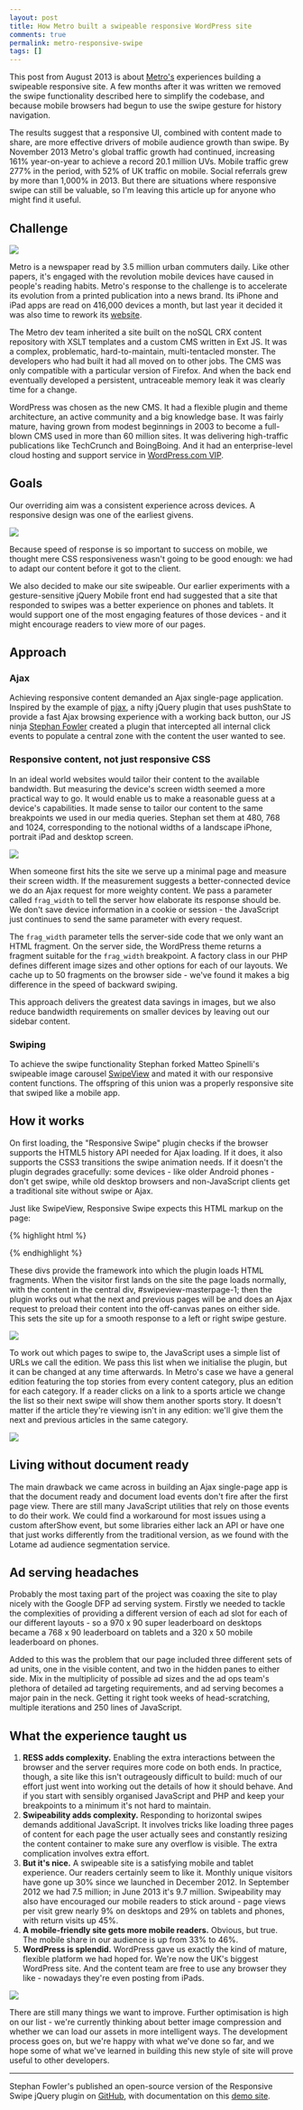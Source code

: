 ```yaml
---
layout: post
title: How Metro built a swipeable responsive WordPress site
comments: true
permalink: metro-responsive-swipe
tags: []
---
```


<div class="message">
<p>This post from August 2013 is about <a href="http://metro.co.uk">Metro's</a> experiences building a swipeable responsive site. A few months after it was written we removed the swipe functionality described here to simplify the codebase, and because mobile browsers had begun to use the swipe gesture for history navigation.</p>
<p>The results suggest that a responsive UI, combined with content made to share, are more effective drivers of mobile audience growth than swipe. By November 2013 Metro's global traffic growth had continued, increasing 161% year-on-year to achieve a record 20.1 million UVs. Mobile traffic grew 277% in the period, with 52% of UK traffic on mobile. Social referrals grew by more than 1,000% in 2013. But there are situations where responsive swipe can still be valuable, so I'm leaving this article up for anyone who might find it useful.</p>
</div>

## Challenge

<img src="/assets/2013/08/metro-bin.png" class="content-img img-right">

Metro is a newspaper read by 3.5 million urban commuters daily. Like other papers, it's engaged with the revolution mobile devices have caused in people's reading habits. Metro's response to the challenge is to accelerate its evolution from a printed publication into a news brand. Its iPhone and iPad apps are read on 416,000 devices a month, but last year it decided it was also time to rework its [website](http://metro.co.uk).

The Metro dev team inherited a site built on the noSQL CRX content repository with XSLT templates and a custom CMS written in Ext JS. It was a complex, problematic, hard-to-maintain, multi-tentacled monster. The developers who had built it had all moved on to other jobs. The CMS was only compatible with a particular version of Firefox. And when the back end eventually developed a persistent, untraceable memory leak it was clearly time for a change.

WordPress was chosen as the new CMS. It had a flexible plugin and theme architecture, an active community and a big knowledge base. It was fairly mature, having grown from modest beginnings in 2003 to become a full-blown CMS used in more than 60 million sites. It was delivering high-traffic publications like TechCrunch and BoingBoing. And it had an enterprise-level cloud hosting and support service in [WordPress.com VIP](http://vip.wordpress.com).

## Goals

Our overriding aim was a consistent experience across devices. A responsive design was one of the earliest givens.

<img src="/assets/2013/08/iphone.png" class="content-img">

Because speed of response is so important to success on mobile, we thought mere CSS responsiveness wasn't going to be good enough: we had to adapt our content before it got to the client.

We also decided to make our site swipeable. Our earlier experiments with a gesture-sensitive jQuery Mobile front end had suggested that a site that responded to swipes was a better experience on phones and tablets. It would support one of the most engaging features of those devices - and it might encourage readers to view more of our pages.

## Approach

### Ajax

Achieving responsive content demanded an Ajax single-page application. Inspired by the example of [pjax](http://pjax.heroku.com/), a nifty jQuery plugin that uses pushState to provide a fast Ajax browsing experience with a working back button, our JS ninja [Stephan Fowler](http://stephanfowler.com/) created a plugin that intercepted all internal click events to populate a central zone with the content the user wanted to see.

### Responsive content, not just responsive CSS

In an ideal world websites would tailor their content to the available bandwidth. But measuring the device's screen width seemed a more practical way to go. It would enable us to make a reasonable guess at a device's capabilities. It made sense to tailor our content to the same breakpoints we used in our media queries. Stephan set them at 480, 768 and 1024, corresponding to the notional widths of a landscape iPhone, portrait iPad and desktop screen.

<img src="/assets/2013/08/widths.png" class="content-img">

When someone first hits the site we serve up a minimal page and measure their screen width. If the measurement suggests a better-connected device we do an Ajax request for more weighty content. We pass a parameter called `frag_width` to tell the server how elaborate its response should be. We don't save device information in a cookie or session - the JavaScript just continues to send the same parameter with every request.

The `frag_width` parameter tells the server-side code that we only want an HTML fragment. On the server side, the WordPress theme returns a fragment suitable for the `frag_width` breakpoint. A factory class in our PHP defines different image sizes and other options for each of our layouts. We cache up to 50 fragments on the browser side - we've found it makes a big difference in the speed of backward swiping.

This approach delivers the greatest data savings in images, but we also reduce bandwidth requirements on smaller devices by leaving out our sidebar content.

### Swiping

To achieve the swipe functionality Stephan forked Matteo Spinelli's swipeable image carousel [SwipeView](https://github.com/cubiq/SwipeView) and mated it with our responsive content functions. The offspring of this union was a properly responsive site that swiped like a mobile app.

## How it works

On first loading, the "Responsive Swipe" plugin checks if the browser supports the HTML5 history API needed for Ajax loading. If it does, it also supports the CSS3 transitions the swipe animation needs. If it doesn't the plugin degrades gracefully: some devices - like older Android phones - don't get swipe, while old desktop browsers and non-JavaScript clients get a traditional site without swipe or Ajax.

Just like SwipeView, Responsive Swipe expects this HTML markup on the page:

{% highlight html %}
<div id="swipeview-slider">
    <div id="swipeview-masterpage-0">
        <!-- First left-hand content will load here -->
    </div>
    <div id="swipeview-masterpage-1">
        <!-- Main content is here -->
    </div>
    <div id="swipeview-masterpage-2">
        <!-- First right-hand content will load here -->
    </div>
</div>
{% endhighlight %}

These divs provide the framework into which the plugin loads HTML fragments. When the visitor first lands on the site the page loads normally, with the content in the central div, #swipeview-masterpage-1; then the plugin works out what the next and previous pages will be and does an Ajax request to preload their content into the off-canvas panes on either side. This sets the site up for a smooth response to a left or right swipe gesture.

![](/assets/2013/08/panes.png)

To work out which pages to swipe to, the JavaScript uses a simple list of URLs we call the edition. We pass this list when we initialise the plugin, but it can be changed at any time afterwards. In Metro's case we have a general edition featuring the top stories from every content category, plus an edition for each category. If a reader clicks on a link to a sports article we change the list so their next swipe will show them another sports story. It doesn't matter if the article they're viewing isn't in any edition: we'll give them the next and previous articles in the same category.

![](/assets/2013/08/responsive-swipe-panes.png)

## Living without document ready

The main drawback we came across in building an Ajax single-page app is that the document ready and document load events don't fire after the first page view. There are still many JavaScript utilities that rely on those events to do their work. We could find a workaround for most issues using a custom afterShow event, but some libraries either lack an API or have one that just works differently from the traditional version, as we found with the Lotame ad audience segmentation service.

## Ad serving headaches

Probably the most taxing part of the project was coaxing the site to play nicely with the Google DFP ad serving system. Firstly we needed to tackle the complexities of providing a different version of each ad slot for each of our different layouts - so a 970 x 90 super leaderboard on desktops became a 768 x 90 leaderboard on tablets and a 320 x 50 mobile leaderboard on phones.

Added to this was the problem that our page included three different sets of ad units, one in the visible content, and two in the hidden panes to either side. Mix in the multiplicity of possible ad sizes and the ad ops team's plethora of detailed ad targeting requirements, and ad serving becomes a major pain in the neck. Getting it right took weeks of head-scratching, multiple iterations and 250 lines of JavaScript.

## What the experience taught us

1. **RESS adds complexity.** Enabling the extra interactions between the browser and the server requires more code on both ends. In practice, though, a site like this isn't outrageously difficult to build: much of our effort just went into working out the details of how it should behave. And if you start with sensibly organised JavaScript and PHP and keep your breakpoints to a minimum it's not hard to maintain.
2. **Swipeability adds complexity.** Responding to horizontal swipes demands additional JavaScript. It involves tricks like loading three pages of content for each page the user actually sees and constantly resizing the content container to make sure any overflow is visible. The extra complication involves extra effort.
3. **But it's nice.** A swipeable site is a satisfying mobile and tablet experience. Our readers certainly seem to like it. Monthly unique visitors have gone up 30% since we launched in December 2012. In September 2012 we had 7.5 million; in June 2013 it's 9.7 million. Swipeability may also have encouraged our mobile readers to stick around - page views per visit grew nearly 9% on desktops and 29% on tablets and phones, with return visits up 45%.
4. **A mobile-friendly site gets more mobile readers.** Obvious, but true. The mobile share in our audience is up from 33% to 46%.
5. **WordPress is splendid.** WordPress gave us exactly the kind of mature, flexible platform we had hoped for. We're now the UK's biggest WordPress site. And the content team are free to use any browser they like - nowadays they're even posting from iPads.

<img src="/assets/2013/08/circle-graph.png" class="content-img">

There are still many things we want to improve. Further optimisation is high on our list - we're currently thinking about better image compression and whether we can load our assets in more intelligent ways. The development process goes on, but we're happy with what we've done so far, and we hope some of what we've learned in building this new style of site will prove useful to other developers.

---

Stephan Fowler's published an open-source version of the Responsive Swipe jQuery plugin on [GitHub](http://github.com/stephanfowler/responsive-swipe), with documentation on this [demo site](http://humbleself.com/responsive-swipe/).
